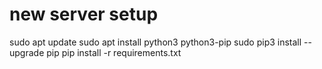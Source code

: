 # new server setup

sudo apt update
sudo apt install python3 python3-pip
sudo pip3 install --upgrade pip
pip install -r requirements.txt
